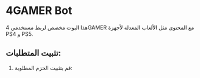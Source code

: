 # 4GAMER Bot

هذا البوت مخصص لربط مستخدمي 4GAMER مع المحتوى مثل الألعاب المعدلة لأجهزة PS4 و PS5.

## تثبيت المتطلبات:

1. قم بتثبيت الحزم المطلوبة:
